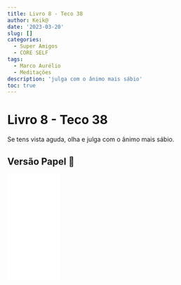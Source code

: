 ```yaml
---
title: Livro 8 - Teco 38
author: Keik@
date: '2023-03-20'
slug: []
categories:
  - Super Amigos
  - CORE SELF
tags:
  - Marco Aurélio
  - Meditações
description: 'julga com o ânimo mais sábio'
toc: true
---
```


# Livro 8 - Teco 38

Se tens vista aguda, olha e julga com o ânimo mais sábio.

## Versão Papel :book:
<iframe style="width:120px;height:240px;" marginwidth="0" marginheight="0" scrolling="no" frameborder="0" src="//ws-na.amazon-adsystem.com/widgets/q?ServiceVersion=20070822&OneJS=1&Operation=GetAdHtml&MarketPlace=BR&source=ss&ref=as_ss_li_til&ad_type=product_link&tracking_id=mundodekeika-20&language=pt_BR&marketplace=amazon&region=BR&placement=B092FVY4BB&asins=B092FVY4BB&linkId=37c5ec14221f61f811029aa88b520891&show_border=true&link_opens_in_new_window=true"></iframe>